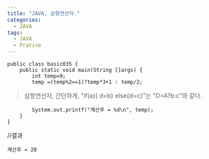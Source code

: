 ```yaml
---
title: "JAVA, 삼항연산자."
categories:
  - JAVA
tags:
  - JAVA
  - Pratice
---
```


	public class basic035 {
		public static void main(String []args) {
			int temp=9;
			temp =(temp%2==1)?temp*3+1 : temp/2; 
>삼항연산자, 간단하게, "if(a){ d=b} else{d=c}"는 "D=A?b:c"와 같다.

			System.out.printf("계산후 = %d\n", temp);
		}
	}

//결과

	계산후 = 28
